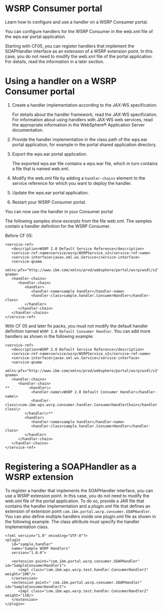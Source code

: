 # WSRP Consumer portal

Learn how to configure and use a handler on a WSRP Consumer portal.

You can configure handlers for the WSRP Consumer in the web.xml file of the wps.ear portal application.

Starting with CF05, you can register handlers that implement the SOAPHandler interface as an extension of a WSRP extension point. In this case, you do not need to modify the web.xml file of the portal application. For details, read the information in a later section.


# Using a handler on a WSRP Consumer portal

1.  Create a handler implementation according to the JAX-WS specification.

    For details about the handler framework, read the JAX-WS specification. For information about using handlers with JAX-WS web services, read the appropriate information in the WebSphere® Application Server documentation.

2.  Provide the handler implementation in the class path of the wps.ear portal application, for example in the portal shared application directory.

3.  Export the wps.ear portal application.

    The exported wps.ear file contains a wps.war file, which in turn contains a file that is named web.xml.

4.  Modify the web.xml file by adding a `handler-chains` element to the service reference for which you want to deploy the handler.

5.  Update the wps.ear portal application.

6.  Restart your WSRP Consumer portal.


You can now use the handler in your Consumer portal

The following samples show excerpts from the file web.xml. The samples contain a handler definition for the WSRP Consumer.

Before CF 05:

```
<service-ref>
   <description>WSRP 2.0 Default Service Reference</description>
   <service-ref-name>service/wsrp/WSRPService_v2</service-ref-name>
   <service-interface>javax.xml.ws.Service</service-interface>
   <service-qname 
      xmlns:pfx="http://www.ibm.com/xmlns/prod/websphere/portal/wsrp/wsdl/v2">pfx:WSRPService_v2</service-qname>
   <handler-chains>
      <handler-chain>
         <handler>
            <handler-name>sample handler</handler-name>
            <handler-class>sample.handler.ConsumerHandler</handler-class>
         </handler>
      </handler-chain>
   </handler-chains>
</service-ref>
```

With CF 05 and later fix packs, you must not modify the default handler definition named `WSRP 2.0 Default Consumer Handler`. You can add more handlers as shown in the following example:

```
<service-ref>
   <description>WSRP 2.0 Default Service Reference</description>
   <service-ref-name>service/wsrp/WSRPService_v2</service-ref-name>
   <service-interface>javax.xml.ws.Service</service-interface>
   <service-qname 
      xmlns:pfx="http://www.ibm.com/xmlns/prod/websphere/portal/wsrp/wsdl/v2">pfx:WSRPService_v2</service-qname>
   <handler-chains>
      <handler-chain>
**         <handler\>
            <handler-name\>WSRP 2.0 Default Consumer Handler</handler-name\>
            <handler-class\>com.ibm.wps.wsrp.consumer.handler.ConsumerHandlerChain</handler-class\>
         </handler\>**
         <handler>
            <handler-name>sample handler</handler-name>
            <handler-class>sample.handler.ConsumerHandler</handler-class>
         </handler>
      </handler-chain>
   </handler-chains>
</service-ref>
```

# Registering a SOAPHandler as a WSRP extension

To register a handler that implements the SOAPHandler interface, you can use a WSRP extension point. In this case, you do not need to modify the web.xml file of the portal application. To do so, provide a JAR file that contains the handler implementation and a plugin.xml file that defines an extension of extension point `com.ibm.portal.wsrp.consumer.SOAPHandler`. You can also define multiple handlers inside one plugin.xml file as shown in the following example. The class attribute must specify the handler implementation class.

```
<?xml version="1.0" encoding="UTF-8"?>
<plugin
   id="sample.handler"
   name="Sample WSRP Handlers"
   version="1.0.0">
	
   <extension point="com.ibm.portal.wsrp.consumer.SOAPHandler" id="SampleConsumerHandler1">
      <impl class="com.ibm.wps.wsrp.test.handler.ConsumerHandler1" weight="100"/>
   </extension>
   <extension point=" com.ibm.portal.wsrp.consumer.SOAPHandler" id="SampleConsumerHandler2">
      <impl class="com.ibm.wps.wsrp.test.handler.ConsumerHandler2" weight="110/>
   </extension>
</plugin>
```

